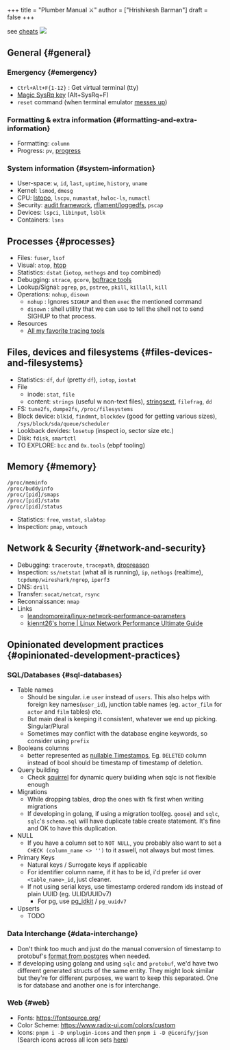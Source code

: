+++
title = "Plumber Manual ⚔"
author = ["Hrishikesh Barman"]
draft = false
+++

see [cheats](https://cheats.geekodour.org/)
![](/ox-hugo/plumber_manual-364908995.png)

<div class="outline-1 smol-table no-tags">

## General {#general}

<div class="outline-2 smol-table no-tags">

### Emergency {#emergency}

-   `Ctrl+Alt+F{1-12}` : Get virtual terminal (tty)
-   [Magic SysRq key](https://en.wikipedia.org/wiki/Magic_SysRq_key) (Alt+SysRq+F)
-   `reset` command (when terminal emulator [messes up](https://unix.stackexchange.com/questions/6890/what-is-making-my-cursor-randomly-disappear-when-using-gnome-teminal))

</div>

<div class="outline-2 smol-table no-tags">

### Formatting &amp; extra information {#formatting-and-extra-information}

-   Formatting: `column`
-   Progress: `pv`, [progress](https://sirupsen.com/progress)

</div>

<div class="outline-2 smol-table no-tags">

### System information {#system-information}

-   User-space: `w`, `id`, `last`, `uptime`, `history`, `uname`
-   Kernel: `lsmod`, `dmesg`
-   CPU: [lstopo](https://unix.stackexchange.com/questions/113544/interpret-the-output-of-lstopo), `lscpu`, `numastat`, `hwloc-ls`, `numactl`
-   Security: [audit framework](https://wiki.archlinux.org/title/Audit_framework), [rflament/loggedfs](https://github.com/rflament/loggedfs), `pscap`
-   Devices: `lspci`, `libinput`, `lsblk`
-   Containers: `lsns`

</div>

</div>

<div class="outline-1 smol-table no-tags">

## Processes {#processes}

-   Files: `fuser`, `lsof`
-   Visual: `atop`, [htop](https://peteris.rocks/blog/htop/)
-   Statistics: `dstat` (`iotop`, `nethogs` and `top` combined)
-   Debugging: `strace`, `gcore`, [bpftrace tools](https://github.com/iovisor/bpftrace/tree/master/tools)
-   Lookup/Signal: `pgrep`, `ps`, `pstree`, `pkill`, `killall`, `kill`
-   Operations: `nohup`, `disown`
    -   `nohup` : Ignores `SIGHUP` and then `exec` the mentioned command
    -   `disown` : shell utility that we can use to tell the shell not to send SIGHUP to that process.
-   Resources
    -   [All my favorite tracing tools](https://lobste.rs/s/8992zd/all_my_favorite_tracing_tools_ebpf_qemu)

</div>

<div class="outline-1 smol-table no-tags">

## Files, devices and filesystems {#files-devices-and-filesystems}

-   Statistics: `df`, `duf` (pretty `df`), `iotop`, `iostat`
-   File
    -   inode: `stat`, `file`
    -   content: `strings` (useful w non-text files), [stringsext](https://github.com/getreu/stringsext), `filefrag`, `dd`
-   FS: `tune2fs`, `dumpe2fs`, `/proc/filesystems`
-   Block device: `blkid`, `findmnt`, `blockdev` (good for getting various sizes), `/sys/block/sda/queue/scheduler`
-   Lookback devides: `losetup` (inspect io, sector size etc.)
-   Disk: `fdisk`, `smartctl`
-   TO EXPLORE: `bcc` and `0x.tools`  (ebpf tooling)

</div>

<div class="outline-1 smol-table no-tags">

## Memory {#memory}

```text
/proc/meminfo
/proc/buddyinfo
/proc/[pid]/smaps
/proc/[pid]/statm
/proc/[pid]/status
```

-   Statistics: `free`, `vmstat`, `slabtop`
-   Inspection: `pmap`, `vmtouch`

</div>

<div class="outline-1 smol-table no-tags">

## Network &amp; Security {#network-and-security}

-   Debugging: `traceroute`, `tracepath`, [dropreason](https://dxuuu.xyz/dropreason.html)
-   Inspection: `ss/netstat` (what all is running), `ip`, `nethogs` (realtime), `tcpdump/wireshark/ngrep`, `iperf3`
-   DNS: `drill`
-   Transfer: `socat/netcat`, `rsync`
-   Reconnaissance: `nmap`
-   Links
    -   [leandromoreira/linux-network-performance-parameters](https://github.com/leandromoreira/linux-network-performance-parameters)
    -   [kiennt26's home | Linux Network Performance Ultimate Guide](https://ntk148v.github.io/posts/linux-network-performance-ultimate-guide/)

</div>

<div class="outline-1 smol-table no-tags">

## Opinionated development practices {#opinionated-development-practices}

<div class="outline-2 smol-table no-tags">

### SQL/Databases {#sql-databases}

-   Table names
    -   Should be singular. i.e `user` instead of `users`. This also helps with foreign key names(`user_id`), junction table names (eg. `actor_film` for `actor` and `film` tables) etc.
    -   But main deal is keeping it consistent, whatever we end up picking. Singular/Plural
    -   Sometimes may conflict with the database engine keywords, so consider using `prefix`
-   Booleans columns
    -   better represented as [nullable Timestamps](https://changelog.com/posts/you-might-as-well-timestamp-it), Eg. `DELETED` column instead of bool should be timestamp of timestamp of deletion.
-   Query building
    -   Check [squirrel](https://github.com/Masterminds/squirrel) for dynamic query building when sqlc is not flexible enough
-   Migrations
    -   While dropping tables, drop the ones with fk first when writing migrations
    -   If developing in golang, if using a migration tool(eg. `goose`) and `sqlc`, `sqlc`'s `schema.sql` will have duplicate table create statement. It's fine and OK to have this duplication.
-   NULL
    -   If you have a column set to `NOT NULL`, you probably also want to set a `CHECK (column_name <> '')` to it aswell, not always but most times.
-   Primary Keys
    -   Natural keys / Surrogate keys if applicable
    -   For identifier column name, if it has to be id, i'd prefer `id` over `<table_name>_id`, just cleaner.
    -   If not using serial keys, use timestamp ordered random ids instead of plain UUID (eg. ULID/UUIDv7)
        -   For pg, use [pg_idkit](https://github.com/VADOSWARE/pg_idkit) / `pg_uuidv7`
-   Upserts
    -   TODO

</div>

<div class="outline-2 smol-table no-tags">

### Data Interchange {#data-interchange}

-   Don't think too much and just do the manual conversion of timestamp to protobuf's [format from postgres](https://stackoverflow.com/questions/77773539/deserialize-timestamp-from-postgres-into-google-protobuf-timestamp-with-sqlx) when needed.
-   If developing using golang and using `sqlc` and `protobuf`, we'd have two different generated structs of the same entity. They might look similar but they're for different purposes, we want to keep this separated. One is for database and another one is for interchange.

</div>

<div class="outline-2 smol-table no-tags">

### Web {#web}

-   Fonts: <https://fontsource.org/>
-   Color Scheme: <https://www.radix-ui.com/colors/custom>
-   Icons: `pnpm i -D unplugin-icons` and then `pnpm i -D @iconify/json` (Search icons across all icon sets [here](https://icones.js.org/collection/uil?s=anal&icon=uil%3Aalign-alt))

</div>

</div>

